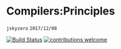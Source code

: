 # Compilers:Principles
`jskyzero` `2017/12/08`

[![Build Status](https://travis-ci.org/jskyzero/Compilers-Principles.svg?branch=master)](https://travis-ci.org/jskyzero/Compilers-Principles)
[![contributions welcome](https://img.shields.io/badge/contributions-welcome-brightgreen.svg?style=flat)](https://github.com/dwyl/esta/issues)
